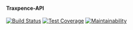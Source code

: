 #### Traxpence-API

[![Build Status](https://travis-ci.org/mycok/Traxpense-api.svg?branch=develop)](https://travis-ci.org/mycok/Traxpense-api) [![Test Coverage](https://api.codeclimate.com/v1/badges/deec6984001b665b18bd/test_coverage)](https://codeclimate.com/github/mycok/Traxpence-api/test_coverage) [![Maintainability](https://api.codeclimate.com/v1/badges/deec6984001b665b18bd/maintainability)](https://codeclimate.com/github/mycok/Traxpence-api/maintainability)
